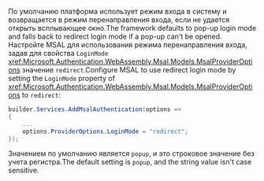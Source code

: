 <span data-ttu-id="0bbaf-101">По умолчанию платформа использует режим входа в систему и возвращается в режим перенаправления входа, если не удается открыть всплывающее окно.</span><span class="sxs-lookup"><span data-stu-id="0bbaf-101">The framework defaults to pop-up login mode and falls back to redirect login mode if a pop-up can't be opened.</span></span> <span data-ttu-id="0bbaf-102">Настройте MSAL для использования режима перенаправления входа, задав для свойства `LoginMode` <xref:Microsoft.Authentication.WebAssembly.Msal.Models.MsalProviderOptions> значение `redirect`.</span><span class="sxs-lookup"><span data-stu-id="0bbaf-102">Configure MSAL to use redirect login mode by setting the `LoginMode` property of <xref:Microsoft.Authentication.WebAssembly.Msal.Models.MsalProviderOptions> to `redirect`:</span></span>

```csharp
builder.Services.AddMsalAuthentication(options =>
{
    ...
    options.ProviderOptions.LoginMode = "redirect";
});
```

<span data-ttu-id="0bbaf-103">Значением по умолчанию является `popup`, и это строковое значение без учета регистра.</span><span class="sxs-lookup"><span data-stu-id="0bbaf-103">The default setting is `popup`, and the string value isn't case sensitive.</span></span>

